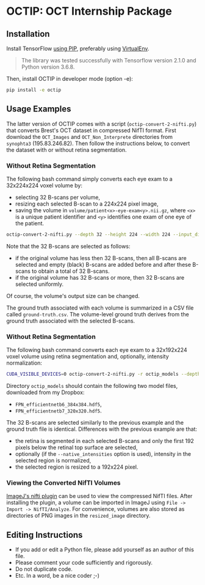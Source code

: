 # OCTIP: OCT Internship Package

## Installation

Install TensorFlow [using PIP](https://www.tensorflow.org/install/pip?lang=python3), preferably
using [VirtualEnv](https://www.tensorflow.org/install/pip?lang=python3#2-create-a-virtual-environment-recommended).

> The library was tested successfully with Tensorflow version 2.1.0 and Python version 3.6.8. 

Then, install OCTIP in developer mode (option -e):
```bash
pip install -e octip
```

## Usage Examples

The latter version of OCTIP comes with a script (`octip-convert-2-nifti.py`) that converts Brest's
OCT dataset in compressed NifTI format. First download the `OCT_Images` and `OCT_Non_Interprete`
directories from `synophta3` (195.83.246.82). Then follow the instructions below, to convert the
dataset with or without retina segmentation.

### Without Retina Segmentation

The following bash command simply converts each eye exam to a 32x224x224 voxel volume by:
* selecting 32 B-scans per volume,
* resizing each selected B-scan to a 224x224 pixel image,
* saving the volume in `volume/patient<x>-eye-exam<y>.nii.gz`, where `<x>` is a unique patient
identifier and `<y>` identifies one exam of one eye of the patient.

```bash
octip-convert-2-nifti.py --depth 32 --height 224 --width 224 --input_dirs ../OCT_Images ../OCT_Non_Interprete
```

Note that the 32 B-scans are selected as follows:
* if the original volume has less then 32 B-scans, then all B-scans are selected and empty (black)
B-scans are added before and after these B-scans to obtain a total of 32 B-scans.
* if the original volume has 32 B-scans or more, then 32 B-scans are selected uniformly.

Of course, the volume's output size can be changed.

The ground truth associated with each volume is summarized in a CSV file called `ground-truth.csv`.
The volume-level ground truth derives from the ground truth associated with the selected B-scans.

### Without Retina Segmentation

The following bash command converts each eye exam to a 32x192x224 voxel volume using retina
segmentation and, optionally, intensity normalization:

```bash
CUDA_VISIBLE_DEVICES=0 octip-convert-2-nifti.py -r octip_models --depth 32 --height 192 --width 224 --input_dirs ../OCT_Images ../OCT_Non_Interprete
```

Directory `octip_models` should contain the following two model files, downloaded from my Dropbox:
* `FPN_efficientnetb6_384x384.hdf5`,
* `FPN_efficientnetb7_320x320.hdf5`.

The 32 B-scans are selected similarly to the previous example and the ground truth file is
identical. Differences with the previous example are that:
* the retina is segmented in each selected B-scans and only the first 192 pixels below the retinal
top surface are selected,
* optionally (if the `--native_intensities` option is used), intensity in the selected region is
normalized,
* the selected region is resized to a 192x224 pixel.

### Viewing the Converted NifTI Volumes

[ImageJ's nifti plugin](https://imagej.nih.gov/ij/plugins/nifti.html) can be used to view the
compressed NifTI files. After installing the plugin, a volume can be imported in ImageJ using
`File -> Import -> NifTI/Analyze`. For convenience, volumes are also stored as directories of PNG
images in the `resized_image` directory.

## Editing Instructions

* If you add or edit a Python file, please add yourself as an author of this file.
* Please comment your code sufficiently and rigorously.
* Do not duplicate code.
* Etc. In a word, be a nice coder ;-)
